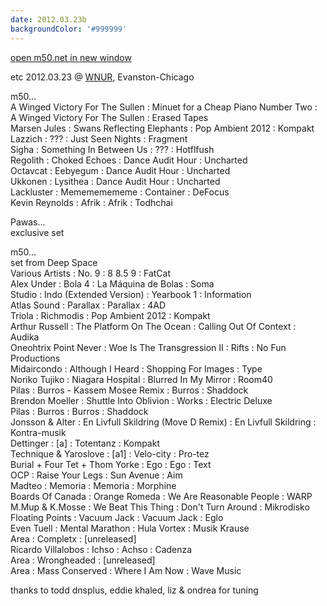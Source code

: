 ```yaml
---
date: 2012.03.23b
backgroundColor: '#999999'
---
```


[open m50.net in new window  
](http://m50.net/)  

etc 2012.03.23 @ [WNUR](http://www.wnur.org/), Evanston-Chicago  

m50...  
A Winged Victory For The Sullen : Minuet for a Cheap Piano Number Two : A Winged Victory For The Sullen : Erased Tapes  
Marsen Jules : Swans Reflecting Elephants : Pop Ambient 2012 : Kompakt  
Lazzich : ??? : Just Seen Nights : Fragment  
Sigha : Something In Between Us : ??? : Hotflfush  
Regolith : Choked Echoes : Dance Audit Hour : Uncharted  
Octavcat : Eebyegum : Dance Audit Hour : Uncharted  
Ukkonen : Lysithea : Dance Audit Hour : Uncharted  
Lackluster : Memememememe : Container : DeFocus  
Kevin Reynolds : Afrik : Afrik : Todhchai  

Pawas...  
exclusive set  

m50...  
set from Deep Space  
Various Artists : No. 9 : 8 8.5 9 : FatCat  
Alex Under : Bola 4 : La Máquina de Bolas : Soma  
Studio : Indo (Extended Version) : Yearbook 1 : Information  
Atlas Sound : Parallax : Parallax : 4AD  
Triola : Richmodis : Pop Ambient 2012 : Kompakt  
Arthur Russell : The Platform On The Ocean : Calling Out Of Context : Audika  
Oneohtrix Point Never : Woe Is The Transgression II : Rifts : No Fun Productions  
Midaircondo : Although I Heard : Shopping For Images : Type  
Noriko Tujiko : Niagara Hospital : Blurred In My Mirror : Room40  
Pilas : Burros - Kassem Mosee Remix : Burros : Shaddock  
Brendon Moeller : Shuttle Into Oblivion : Works : Electric Deluxe  
Pilas : Burros : Burros : Shaddock  
Jonsson & Alter : En Livfull Skildring (Move D Remix) : En Livfull Skildring : Kontra-musik  
Dettinger : \[a\] : Totentanz : Kompakt  
Technique & Yaroslove : \[a1\] : Velo-city : Pro-tez  
Burial + Four Tet + Thom Yorke : Ego : Ego : Text  
OCP : Raise Your Legs : Sun Avenue : Aim  
Madteo : Memoria : Memoria : Morphine  
Boards Of Canada : Orange Romeda : We Are Reasonable People : WARP  
M.Mup & K.Mosse : We Beat This Thing : Don't Turn Around : Mikrodisko  
Floating Points : Vacuum Jack : Vacuum Jack : Eglo  
Even Tuell : Mental Marathon : Hula Vortex : Musik Krause  
Area : Completx : \[unreleased\]  
Ricardo Villalobos : Ichso : Achso : Cadenza  
Area : Wrongheaded : \[unreleased\]  
Area : Mass Conserved : Where I Am Now : Wave Music  

thanks to todd dnsplus, eddie khaled, liz & ondrea for tuning